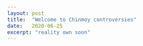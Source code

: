```yaml
---
layout: post
title:  "Welcome to Chinmoy controversies"
date:   2020-06-25
excerpt: "reality own soon"
---
```

